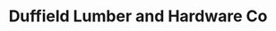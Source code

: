 ---
title: "Duffield Lumber and Hardware Co"
url: /duffield/duffield-lumber-and-hardware-co/
shop: hardware
---